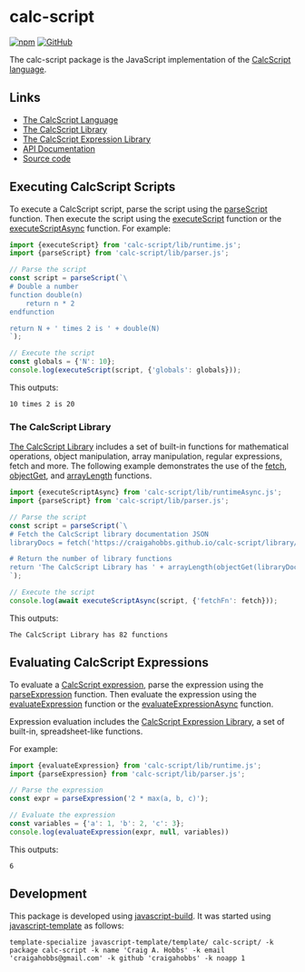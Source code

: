 # calc-script

[![npm](https://img.shields.io/npm/v/calc-script)](https://www.npmjs.com/package/calc-script)
[![GitHub](https://img.shields.io/github/license/craigahobbs/calc-script)](https://github.com/craigahobbs/calc-script/blob/main/LICENSE)

The calc-script package is the JavaScript implementation of the
[CalcScript language](https://craigahobbs.github.io/calc-script/language/).


## Links

- [The CalcScript Language](https://craigahobbs.github.io/calc-script/language/)
- [The CalcScript Library](https://craigahobbs.github.io/calc-script/library/)
- [The CalcScript Expression Library](https://craigahobbs.github.io/calc-script/library/expression.html)
- [API Documentation](https://craigahobbs.github.io/calc-script/)
- [Source code](https://github.com/craigahobbs/calc-script)


## Executing CalcScript Scripts

To execute a CalcScript script, parse the script using the
[parseScript](https://craigahobbs.github.io/calc-script/module-lib_parser.html#.parseScript)
function. Then execute the script using the
[executeScript](https://craigahobbs.github.io/calc-script/module-lib_runtime.html#.executeScript)
function or the
[executeScriptAsync](https://craigahobbs.github.io/calc-script/module-lib_runtimeAsync.html#.executeScriptAsync)
function. For example:

~~~ javascript
import {executeScript} from 'calc-script/lib/runtime.js';
import {parseScript} from 'calc-script/lib/parser.js';

// Parse the script
const script = parseScript(`\
# Double a number
function double(n)
    return n * 2
endfunction

return N + ' times 2 is ' + double(N)
`);

// Execute the script
const globals = {'N': 10};
console.log(executeScript(script, {'globals': globals}));
~~~

This outputs:

~~~
10 times 2 is 20
~~~


### The CalcScript Library

[The CalcScript Library](https://craigahobbs.github.io/calc-script/library/)
includes a set of built-in functions for mathematical operations, object manipulation, array
manipulation, regular expressions,
fetch
and more. The following example demonstrates the use of the
[fetch](https://craigahobbs.github.io/calc-script/library/#var.vName='fetch'),
[objectGet](https://craigahobbs.github.io/calc-script/library/#var.vName='objectGet'), and
[arrayLength](https://craigahobbs.github.io/calc-script/library/#var.vName='arrayLength') functions.

~~~ javascript
import {executeScriptAsync} from 'calc-script/lib/runtimeAsync.js';
import {parseScript} from 'calc-script/lib/parser.js';

// Parse the script
const script = parseScript(`\
# Fetch the CalcScript library documentation JSON
libraryDocs = fetch('https://craigahobbs.github.io/calc-script/library/library.json')

# Return the number of library functions
return 'The CalcScript Library has ' + arrayLength(objectGet(libraryDocs, 'functions')) + ' functions'
`);

// Execute the script
console.log(await executeScriptAsync(script, {'fetchFn': fetch}));
~~~

This outputs:

~~~
The CalcScript Library has 82 functions
~~~


## Evaluating CalcScript Expressions

To evaluate a
[CalcScript expression](https://craigahobbs.github.io/calc-script/language/#expressions),
parse the expression using the
[parseExpression](https://craigahobbs.github.io/calc-script/module-lib_parser.html#.parseExpression)
function. Then evaluate the expression using the
[evaluateExpression](https://craigahobbs.github.io/calc-script/module-lib_runtime.html#.evaluateExpression)
function or the
[evaluateExpressionAsync](https://craigahobbs.github.io/calc-script/module-lib_runtimeAsync.html#.evaluateExpressionAsync)
function.

Expression evaluation includes the
[CalcScript Expression Library](https://craigahobbs.github.io/calc-script/library/expression.html),
a set of built-in, spreadsheet-like functions.

For example:

~~~ javascript
import {evaluateExpression} from 'calc-script/lib/runtime.js';
import {parseExpression} from 'calc-script/lib/parser.js';

// Parse the expression
const expr = parseExpression('2 * max(a, b, c)');

// Evaluate the expression
const variables = {'a': 1, 'b': 2, 'c': 3};
console.log(evaluateExpression(expr, null, variables))
~~~

This outputs:

~~~
6
~~~


## Development

This package is developed using [javascript-build](https://github.com/craigahobbs/javascript-build#readme).
It was started using [javascript-template](https://github.com/craigahobbs/javascript-template#readme) as follows:

~~~
template-specialize javascript-template/template/ calc-script/ -k package calc-script -k name 'Craig A. Hobbs' -k email 'craigahobbs@gmail.com' -k github 'craigahobbs' -k noapp 1
~~~
